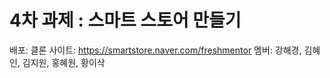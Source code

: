 # 4차 과제 : 스마트 스토어 만들기

배포:
클론 사이트: https://smartstore.naver.com/freshmentor
멤버: 강해경, 김혜인, 김지원, 홍혜원, 황이삭

##

